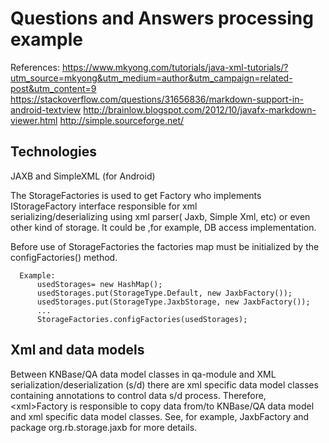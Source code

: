 Questions and Answers processing example
========================================
References:
https://www.mkyong.com/tutorials/java-xml-tutorials/?utm_source=mkyong&utm_medium=author&utm_campaign=related-post&utm_content=9
https://stackoverflow.com/questions/31656836/markdown-support-in-android-textview
http://brainlow.blogspot.com/2012/10/javafx-markdown-viewer.html
http://simple.sourceforge.net/

Technologies
------------
JAXB and SimpleXML (for Android)

The StorageFactories is used to get Factory 
who implements IStorageFactory interface  responsible for xml  
serializing/deserializing using xml parser( Jaxb, Simple Xml, etc) or even other kind
of storage. It could be ,for example, DB access implementation. 

Before use of StorageFactories the factories map must be initialized by the 
configFactories() method.

~~~~
  Example:
      usedStorages= new HashMap();
      usedStorages.put(StorageType.Default, new JaxbFactory());
      usedStorages.put(StorageType.JaxbStorage, new JaxbFactory());
      ...
      StorageFactories.configFactories(usedStorages);
~~~~

Xml and data models
-------------------
Between KNBase/QA data model classes in qa-module and XML serialization/deserialization (s/d) 
there are xml specific data model classes containing annotations to control data s/d process. 
Therefore, \<xml\>Factory is responsible to copy data from/to KNBase/QA data model and xml 
specific data model classes. 
See, for example, JaxbFactory and package org.rb.storage.jaxb for more details.    